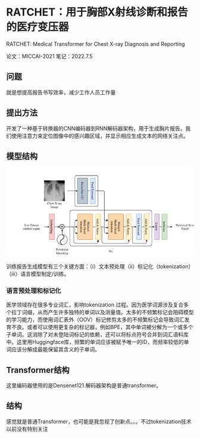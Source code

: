 # RATCHET：用于胸部X射线诊断和报告的医疗变压器

RATCHET: Medical Transformer for Chest X-ray Diagnosis and Reporting

论文：MICCAI-2021   笔记：2022.7.5

## 问题

就是想提高报告书写效率，减少工作人员工作量

## 提出方法

开发了一种基于转换器的CNN编码器到RNN解码器架构，用于生成胸片报告。我们使用注意力来定位图像中的感兴趣区域，并显示相应生成文本的网络关注点。

## 模型结构

<img src="../image/image-20220705174806060.png" alt="image-20220705174806060" style="zoom: 80%;" />

训练报告生成模型有三个关键方面：（i）文本预处理（ii）标记化（tokenization） （iii）语言模型制定/训练。

### 语言预处理和标记化

医学领域存在很多专业词汇，影响tokenization 过程。因为医学词源涉及复合多个拉丁词缀，从而产生许多独特的单词以及测量值。太多的不频繁标记会阻碍模型的学习能力，而使用词汇表外（OOV）标记修剪太多的不频繁标记会导致词汇发育不良。或者可以使用更复杂的标记器，例如BPE，其中单词被分解为一个或多个子单词。这消除了对未登陆词标记的依赖，还可以将标点符号合并到词汇语料库中。这里用Huggingface库，频繁的单词应该被赋予唯一的ID，而频率较低的单词应该分解成最能保留其含义的子单词。

## Transformer结构

这里编码器使用的是Densenet121.解码器架构是普通transformer。

## 结构

感觉就是普通Transformer，也可能是我忽视了创新点。。。不过tokenization技术以前没有特别关注
